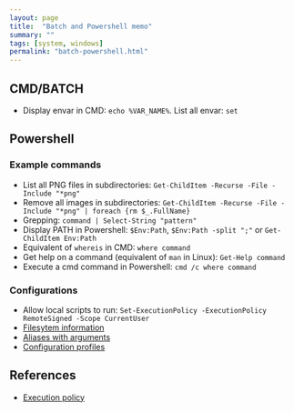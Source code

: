 ```yaml
---
layout: page
title:  "Batch and Powershell memo"
summary: ""
tags: [system, windows]
permalink: "batch-powershell.html"
---
```



## CMD/BATCH
* Display envar in CMD: `echo %VAR_NAME%`. List all envar: `set`


## Powershell
### Example commands
* List all PNG files in subdirectories: `Get-ChildItem -Recurse -File -Include "*png"`
* Remove all images in subdirectories: `Get-ChildItem -Recurse -File -Include "*png" | foreach {rm $_.FullName}`
* Grepping: `command | Select-String "pattern"`
* Display PATH in Powershell: `$Env:Path`, `$Env:Path -split ";"` or `Get-ChildItem Env:Path`
* Equivalent of `whereis` in CMD: `where command`
* Get help on a command (equivalent of `man` in Linux): `Get-Help command`
* Execute a cmd command in Powershell: `cmd /c where command`

### Configurations
* Allow local scripts to run: `Set-ExecutionPolicy -ExecutionPolicy RemoteSigned -Scope CurrentUser`
* [Filesytem information](https://www.windows-commandline.com/file-system-command-fsutil-fsinfo/)
* [Aliases with arguments](https://seankilleen.com/2020/04/how-to-create-a-powershell-alias-with-parameters/)
* [Configuration profiles](https://stackoverflow.com/questions/24914589/how-to-create-permanent-powershell-aliases/24914795#24914795)


## References
* [Execution policy](https://docs.microsoft.com/en-us/powershell/module/microsoft.powershell.core/about/about_execution_policies?view=powershell-7.1)